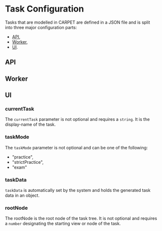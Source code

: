# Task Configuration

Tasks that are modelled in CARPET are defined in a JSON file and is split into three major configuration parts:

- [API](#api),
- [Worker](#worker),
- [UI](#ui).

## API

## Worker

## UI

### currentTask

The `currentTask` parameter is not optional and requires a `string`. It is the display-name of the task.

### taskMode

The `taskMode` parameter is not optional and can be one of the following:

- "practice",
- "strictPractice",
- "exam"

### taskData

`taskData` is automatically set by the system and holds the generated task data in an object.

### rootNode

The rootNode is the root node of the task tree. It is not optional and requires a `number` designating the starting view or node of the task.

